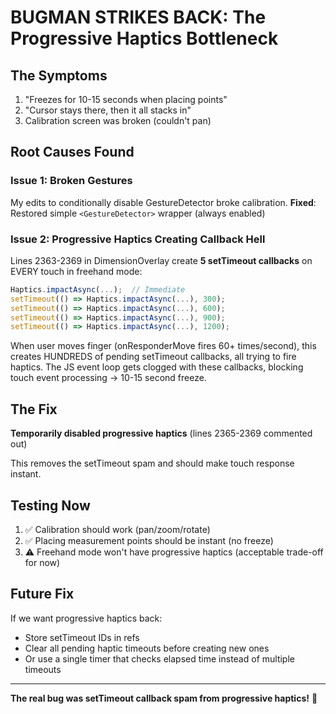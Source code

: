 # BUGMAN STRIKES BACK: The Progressive Haptics Bottleneck

## The Symptoms
1. "Freezes for 10-15 seconds when placing points"
2. "Cursor stays there, then it all stacks in"
3. Calibration screen was broken (couldn't pan)

## Root Causes Found

### Issue 1: Broken Gestures
My edits to conditionally disable GestureDetector broke calibration.
**Fixed**: Restored simple `<GestureDetector>` wrapper (always enabled)

### Issue 2: Progressive Haptics Creating Callback Hell
Lines 2363-2369 in DimensionOverlay create **5 setTimeout callbacks** on EVERY touch in freehand mode:
```typescript
Haptics.impactAsync(...);  // Immediate
setTimeout(() => Haptics.impactAsync(...), 300);
setTimeout(() => Haptics.impactAsync(...), 600);
setTimeout(() => Haptics.impactAsync(...), 900);
setTimeout(() => Haptics.impactAsync(...), 1200);
```

When user moves finger (onResponderMove fires 60+ times/second), this creates HUNDREDS of pending setTimeout callbacks, all trying to fire haptics. The JS event loop gets clogged with these callbacks, blocking touch event processing → 10-15 second freeze.

## The Fix
**Temporarily disabled progressive haptics** (lines 2365-2369 commented out)

This removes the setTimeout spam and should make touch response instant.

## Testing Now
1. ✅ Calibration should work (pan/zoom/rotate)
2. ✅ Placing measurement points should be instant (no freeze)
3. ⚠️ Freehand mode won't have progressive haptics (acceptable trade-off for now)

## Future Fix
If we want progressive haptics back:
- Store setTimeout IDs in refs
- Clear all pending haptic timeouts before creating new ones
- Or use a single timer that checks elapsed time instead of multiple timeouts

---
**The real bug was setTimeout callback spam from progressive haptics!** 🐛
